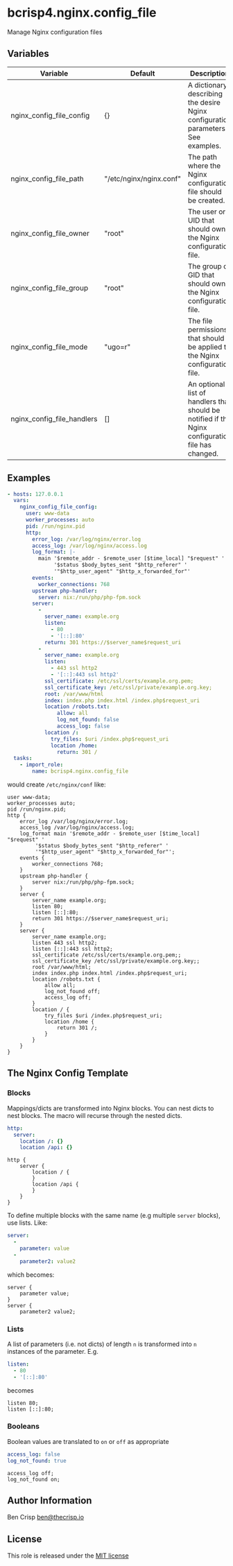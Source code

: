 # bcrisp4.nginx.config_file

Manage Nginx configuration files

## Variables

| Variable | Default | Description |
|-|-|-|
| nginx_config_file_config | {} | A dictionary describing the desire Nginx configuration parameters. See examples. |
| nginx_config_file_path | "/etc/nginx/nginx.conf" | The path where the Nginx configuration file should be created. |
| nginx_config_file_owner | "root" | The user or UID that should own the Nginx configuration file. |
| nginx_config_file_group | "root" | The group or GID that should own the Nginx configuration file. |
| nginx_config_file_mode | "ugo=r" | The file permissions that should be applied to the Nginx configuration file. |
| nginx_config_file_handlers | [] | An optional list of handlers that should be notified if the Nginx configuration file has changed. |

## Examples
```yaml
- hosts: 127.0.0.1
  vars:
    nginx_config_file_config:
      user: www-data
      worker_processes: auto
      pid: /run/nginx.pid
      http:
        error_log: /var/log/nginx/error.log
        access_log: /var/log/nginx/access.log
        log_format: |-
          main '$remote_addr - $remote_user [$time_local] "$request" '
               '$status $body_bytes_sent "$http_referer" '
               '"$http_user_agent" "$http_x_forwarded_for"'
        events:
          worker_connections: 768
        upstream php-handler:
          server: nix:/run/php/php-fpm.sock
        server:
          -
            server_name: example.org
            listen:
              - 80
              - '[::]:80'
            return: 301 https://$server_name$request_uri
          -
            server_name: example.org
            listen:
              - 443 ssl http2
              - '[::]:443 ssl http2'
            ssl_certificate: /etc/ssl/certs/example.org.pem;
            ssl_certificate_key: /etc/ssl/private/example.org.key;
            root: /var/www/html
            index: index.php index.html /index.php$request_uri
            location /robots.txt:
                allow: all
                log_not_found: false
                access_log: false
            location /:
              try_files: $uri /index.php$request_uri
              location /home:
                return: 301 /
  tasks:
    - import_role:
        name: bcrisp4.nginx.config_file

```
would create `/etc/nginx/conf` like:
```
user www-data;
worker_processes auto;
pid /run/nginx.pid;
http {
    error_log /var/log/nginx/error.log;
    access_log /var/log/nginx/access.log;
    log_format main '$remote_addr - $remote_user [$time_local] "$request" '
         '$status $body_bytes_sent "$http_referer" '
         '"$http_user_agent" "$http_x_forwarded_for"';
    events {
        worker_connections 768;
    }
    upstream php-handler {
        server nix:/run/php/php-fpm.sock;
    }
    server {
        server_name example.org;
        listen 80;
        listen [::]:80;
        return 301 https://$server_name$request_uri;
    }
    server {
        server_name example.org;
        listen 443 ssl http2;
        listen [::]:443 ssl http2;
        ssl_certificate /etc/ssl/certs/example.org.pem;;
        ssl_certificate_key /etc/ssl/private/example.org.key;;
        root /var/www/html;
        index index.php index.html /index.php$request_uri;
        location /robots.txt {
            allow all;
            log_not_found off;
            access_log off;
        }
        location / {
            try_files $uri /index.php$request_uri;
            location /home {
                return 301 /;
            }
        }
    }
}
```

## The Nginx Config Template

### Blocks

Mappings/dicts are transformed into Nginx blocks. You can nest dicts to nest blocks. The macro will recurse through the nested dicts.
```yaml
http:
  server:
    location /: {}
    location /api: {}
```
```
http {
    server {
        location / {
        }
        location /api {
        }
    }
}
```

To define multiple blocks with the same name (e.g multiple `server` blocks), use lists. Like:
```yaml
server:
  -
    parameter: value
  -
    parameter2: value2
```
which becomes:
```
server {
    parameter value;
}
server {
    parameter2 value2;
```

### Lists

A list of parameters (i.e. not dicts) of length `n` is transformed into `n` instances of the parameter. E.g.
```yaml
listen:
  - 80
  - '[::]:80'
```
becomes
```
listen 80;
listen [::]:80;
```
### Booleans

Boolean values are translated to `on` or `off` as appropriate
```yaml
access_log: false
log_not_found: true
```
```
access_log off;
log_not_found on;
```

## Author Information

Ben Crisp <ben@thecrisp.io>

## License

This role is released under the [MIT license](https://github.com/bcrisp4/ansible-collection-nginx/blob/main/LICENSE.txt)
